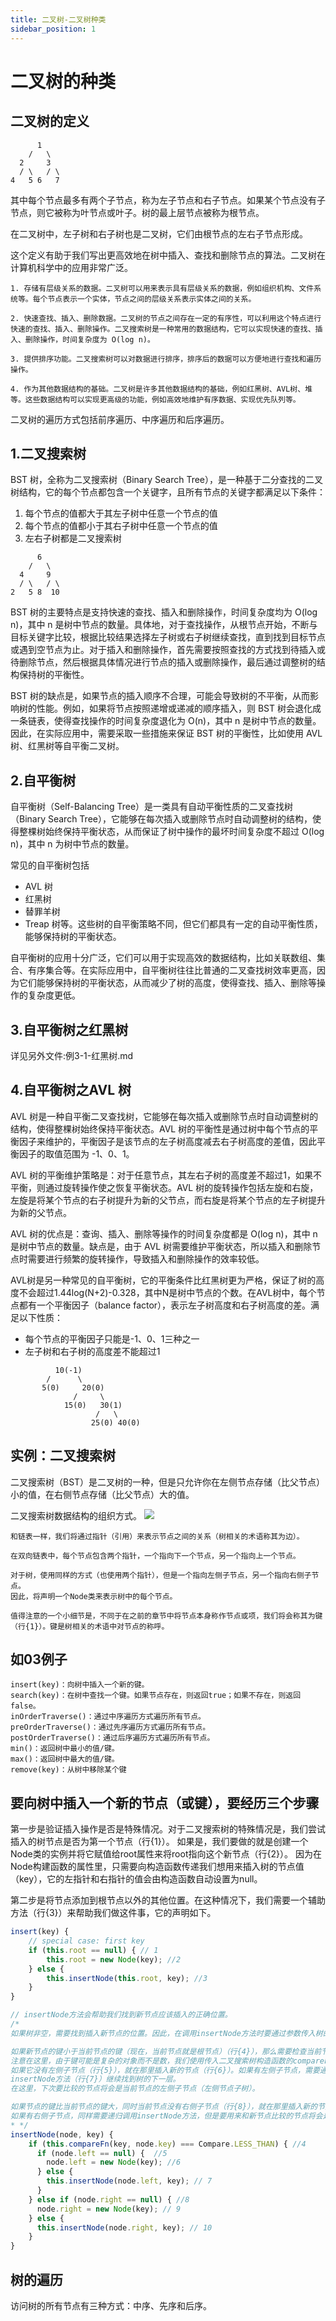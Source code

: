 ```yaml
---
title: 二叉树-二叉树种类
sidebar_position: 1
---
```


# 二叉树的种类

## 二叉树的定义
```
      1
    /   \
  2     3
  / \   / \
4   5 6   7
```
其中每个节点最多有两个子节点，称为左子节点和右子节点。如果某个节点没有子节点，则它被称为叶节点或叶子。树的最上层节点被称为根节点。

在二叉树中，左子树和右子树也是二叉树，它们由根节点的左右子节点形成。

这个定义有助于我们写出更高效地在树中插入、查找和删除节点的算法。二叉树在计算机科学中的应用非常广泛。
```
1. 存储有层级关系的数据。二叉树可以用来表示具有层级关系的数据，例如组织机构、文件系统等。每个节点表示一个实体，节点之间的层级关系表示实体之间的关系。

2. 快速查找、插入、删除数据。二叉树的节点之间存在一定的有序性，可以利用这个特点进行快速的查找、插入、删除操作。二叉搜索树是一种常用的数据结构，它可以实现快速的查找、插入、删除操作，时间复杂度为 O(log n)。

3. 提供排序功能。二叉搜索树可以对数据进行排序，排序后的数据可以方便地进行查找和遍历操作。

4. 作为其他数据结构的基础。二叉树是许多其他数据结构的基础，例如红黑树、AVL树、堆等。这些数据结构可以实现更高级的功能，例如高效地维护有序数据、实现优先队列等。
```

二叉树的遍历方式包括前序遍历、中序遍历和后序遍历。

## 1.二叉搜索树
BST 树，全称为二叉搜索树（Binary Search Tree），是一种基于二分查找的二叉树结构，它的每个节点都包含一个关键字，且所有节点的关键字都满足以下条件：
1. 每个节点的值都大于其左子树中任意一个节点的值
2. 每个节点的值都小于其右子树中任意一个节点的值
3. 左右子树都是二叉搜索树
```
      6
    /   \
  4     9
  / \   / \
2   5 8  10
```
BST 树的主要特点是支持快速的查找、插入和删除操作，时间复杂度均为 O(log n)，其中 n 是树中节点的数量。具体地，对于查找操作，从根节点开始，不断与目标关键字比较，根据比较结果选择左子树或右子树继续查找，直到找到目标节点或遇到空节点为止。对于插入和删除操作，首先需要按照查找的方式找到待插入或待删除节点，然后根据具体情况进行节点的插入或删除操作，最后通过调整树的结构保持树的平衡性。

BST 树的缺点是，如果节点的插入顺序不合理，可能会导致树的不平衡，从而影响树的性能。例如，如果将节点按照递增或递减的顺序插入，则 BST 树会退化成一条链表，使得查找操作的时间复杂度退化为 O(n)，其中 n 是树中节点的数量。因此，在实际应用中，需要采取一些措施来保证 BST 树的平衡性，比如使用 AVL 树、红黑树等自平衡二叉树。

## 2.自平衡树
自平衡树（Self-Balancing Tree）是一类具有自动平衡性质的二叉查找树（Binary Search Tree），它能够在每次插入或删除节点时自动调整树的结构，使得整棵树始终保持平衡状态，从而保证了树中操作的最坏时间复杂度不超过 O(log n)，其中 n 为树中节点的数量。

常见的自平衡树包括
* AVL 树
* 红黑树
* 替罪羊树
* Treap 树等。这些树的自平衡策略不同，但它们都具有一定的自动平衡性质，能够保持树的平衡状态。

自平衡树的应用十分广泛，它们可以用于实现高效的数据结构，比如关联数组、集合、有序集合等。在实际应用中，自平衡树往往比普通的二叉查找树效率更高，因为它们能够保持树的平衡状态，从而减少了树的高度，使得查找、插入、删除等操作的复杂度更低。

## 3.自平衡树之红黑树
详见另外文件:例3-1-红黑树.md

## 4.自平衡树之AVL 树
AVL 树是一种自平衡二叉查找树，它能够在每次插入或删除节点时自动调整树的结构，使得整棵树始终保持平衡状态。AVL 树的平衡性是通过树中每个节点的平衡因子来维护的，平衡因子是该节点的左子树高度减去右子树高度的差值，因此平衡因子的取值范围为 -1、0、1。

AVL 树的平衡维护策略是：对于任意节点，其左右子树的高度差不超过1，如果不平衡，则通过旋转操作使之恢复平衡状态。AVL 树的旋转操作包括左旋和右旋，左旋是将某个节点的右子树提升为新的父节点，而右旋是将某个节点的左子树提升为新的父节点。

AVL 树的优点是：查询、插入、删除等操作的时间复杂度都是 O(log n)，其中 n 是树中节点的数量。缺点是，由于 AVL 树需要维护平衡状态，所以插入和删除节点时需要进行频繁的旋转操作，导致插入和删除操作的效率较低。

AVL树是另一种常见的自平衡树，它的平衡条件比红黑树更为严格，保证了树的高度不会超过1.44log(N+2)-0.328，其中N是树中节点的个数。在AVL树中，每个节点都有一个平衡因子（balance factor），表示左子树高度和右子树高度的差。满足以下性质：
* 每个节点的平衡因子只能是-1、0、1三种之一
* 左子树和右子树的高度差不能超过1
```
          10(-1)
        /      \
       5(0)     20(0)
              /     \
            15(0)   30(1)
                   /   \
                  25(0) 40(0)
```


## 实例：二叉搜索树
二叉搜索树（BST）是二叉树的一种，但是只允许你在左侧节点存储（比父节点）小的值，在右侧节点存储（比父节点）大的值。

二叉搜索树数据结构的组织方式。
![](../../assets/img-algorithm/图2树.png)

```
和链表一样，我们将通过指针（引用）来表示节点之间的关系（树相关的术语称其为边）。

在双向链表中，每个节点包含两个指针，一个指向下一个节点，另一个指向上一个节点。

对于树，使用同样的方式（也使用两个指针），但是一个指向左侧子节点，另一个指向右侧子节点。
因此，将声明一个Node类来表示树中的每个节点。

值得注意的一个小细节是，不同于在之前的章节中将节点本身称作节点或项，我们将会称其为键（行{1}）。键是树相关的术语中对节点的称呼。
```

## 如03例子
```
insert(key)：向树中插入一个新的键。
search(key)：在树中查找一个键。如果节点存在，则返回true；如果不存在，则返回false。
inOrderTraverse()：通过中序遍历方式遍历所有节点。
preOrderTraverse()：通过先序遍历方式遍历所有节点。
postOrderTraverse()：通过后序遍历方式遍历所有节点。
min()：返回树中最小的值/键。
max()：返回树中最大的值/键。
remove(key)：从树中移除某个键
```

## 要向树中插入一个新的节点（或键），要经历三个步骤
第一步是验证插入操作是否是特殊情况。对于二叉搜索树的特殊情况是，我们尝试插入的树节点是否为第一个节点（行{1}）。
如果是，我们要做的就是创建一个Node类的实例并将它赋值给root属性来将root指向这个新节点（行{2}）。
因为在Node构建函数的属性里，只需要向构造函数传递我们想用来插入树的节点值（key），它的左指针和右指针的值会由构造函数自动设置为null。

第二步是将节点添加到根节点以外的其他位置。在这种情况下，我们需要一个辅助方法（行{3}）来帮助我们做这件事，它的声明如下。

```js
insert(key) {
    // special case: first key
    if (this.root == null) { // 1
        this.root = new Node(key); //2
    } else {
        this.insertNode(this.root, key); //3
    }
}

// insertNode方法会帮助我们找到新节点应该插入的正确位置。
/*
如果树非空，需要找到插入新节点的位置。因此，在调用insertNode方法时要通过参数传入树的根节点和要插入的节点。

如果新节点的键小于当前节点的键（现在，当前节点就是根节点）（行{4}），那么需要检查当前节点的左侧子节点。
注意在这里，由于键可能是复杂的对象而不是数，我们使用传入二叉搜索树构造函数的compareFn函数来比较值。
如果它没有左侧子节点（行{5}），就在那里插入新的节点（行{6}）。如果有左侧子节点，需要通过递归调用
insertNode方法（行{7}）继续找到树的下一层。
在这里，下次要比较的节点将会是当前节点的左侧子节点（左侧节点子树）。

如果节点的键比当前节点的键大，同时当前节点没有右侧子节点（行{8}），就在那里插入新的节点（行{9}）。
如果有右侧子节点，同样需要递归调用insertNode方法，但是要用来和新节点比较的节点将会是右侧子节点（右侧节点子树）（行{10}）。
* */
insertNode(node, key) {
    if (this.compareFn(key, node.key) === Compare.LESS_THAN) { //4
      if (node.left == null) {  //5
        node.left = new Node(key); //6
      } else {
        this.insertNode(node.left, key); // 7
      }
    } else if (node.right == null) { //8
      node.right = new Node(key); // 9
    } else {
      this.insertNode(node.right, key); // 10
    }
}
```

## 树的遍历
访问树的所有节点有三种方式：中序、先序和后序。
